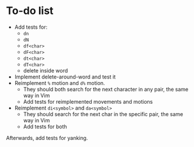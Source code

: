# To-do list

- Add tests for:
  - `dn`
  - `dN`
  - `df<char>`
  - `dF<char>`
  - `dt<char>`
  - `dT<char>`
  - delete inside word
- Implement delete-around-word and test it
- Reimplement `%` motion and `d%` motion.
  - They should both search for the next character in any pair, the same way in Vim
  - Add tests for reimplemented movements and motions
- Reimplement `di<symbol>` and `da<symbol>`
  - They should search for the next char in the specific pair, the same way in Vim
  - Add tests for both

Afterwards, add tests for yanking.

